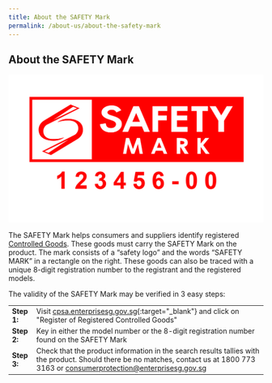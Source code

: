 ```yaml
---
title: About the SAFETY Mark
permalink: /about-us/about-the-safety-mark
---
```

## About the SAFETY Mark

![safety mark](/images/about-us/safety-mark.jpg)

The SAFETY Mark helps consumers and suppliers identify registered [Controlled Goods](/about-us/about-controlled-goods). These goods must carry the SAFETY Mark on the product. The mark consists of a “safety logo” and the words “SAFETY MARK” in a rectangle on the right. These goods can also be traced with a unique 8-digit registration number to the registrant and the registered models. 

The validity of the SAFETY Mark may be verified in 3 easy steps:

|           |                                                                                                                                                                                                               |
|-----------|--------------------------------------------------------------------------------------------------------------------------------------------------------------------------------------------------------------|
|**Step 1:**|Visit [cpsa.enterprisesg.gov.sg][1]{:target="_blank"} and click on "Register of Registered Controlled Goods"
|**Step 2:**|Key in either the model number or the 8-digit registration number found on the SAFETY Mark
|**Step 3:**|Check that the product information in the search results tallies with the product. Should there be no matches, contact us at 1800 773 3163 or <consumerprotection@enterprisesg.gov.sg>

[1]: cpsa.enterprisesg.gov.sg
